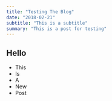 ```yaml
---
title: "Testing The Blog"
date: "2018-02-21"
subtitle: "This is a subtitle"
summary: "This is a post for testing"
---
```


## Hello
* This
* Is
* A
* New
* Post